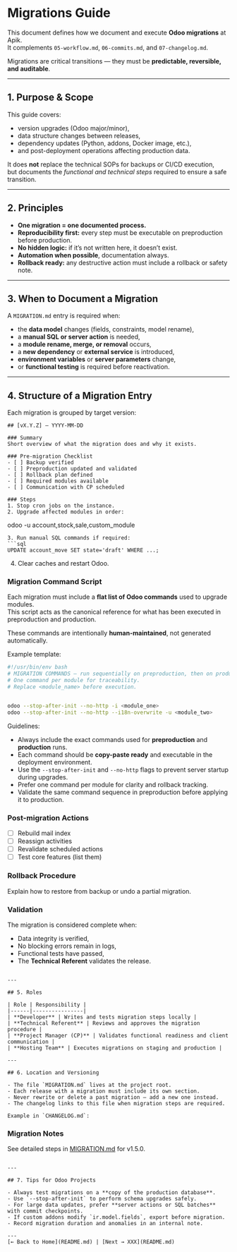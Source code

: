 # Migrations Guide

This document defines how we document and execute **Odoo migrations** at Apik.  
It complements `05-workflow.md`, `06-commits.md`, and `07-changelog.md`.

Migrations are critical transitions — they must be **predictable, reversible, and auditable**.

---

## 1. Purpose & Scope

This guide covers:
- version upgrades (Odoo major/minor),
- data structure changes between releases,
- dependency updates (Python, addons, Docker image, etc.),
- and post-deployment operations affecting production data.

It does **not** replace the technical SOPs for backups or CI/CD execution,  
but documents the *functional and technical steps* required to ensure a safe transition.

---

## 2. Principles

- **One migration = one documented process.**
- **Reproducibility first:** every step must be executable on preproduction before production.
- **No hidden logic:** if it’s not written here, it doesn’t exist.
- **Automation when possible**, documentation always.
- **Rollback ready:** any destructive action must include a rollback or safety note.

---

## 3. When to Document a Migration

A `MIGRATION.md` entry is required when:
- the **data model** changes (fields, constraints, model rename),
- a **manual SQL or server action** is needed,
- a **module rename, merge, or removal** occurs,
- a **new dependency** or **external service** is introduced,
- **environment variables** or **server parameters** change,
- or **functional testing** is required before reactivation.

---

## 4. Structure of a Migration Entry

Each migration is grouped by target version:

```
## [vX.Y.Z] — YYYY-MM-DD

### Summary
Short overview of what the migration does and why it exists.

### Pre-migration Checklist
- [ ] Backup verified
- [ ] Preproduction updated and validated
- [ ] Rollback plan defined
- [ ] Required modules available
- [ ] Communication with CP scheduled

### Steps
1. Stop cron jobs on the instance.
2. Upgrade affected modules in order:
   ```
   odoo -u account,stock,sale,custom_module
   ```
3. Run manual SQL commands if required:
   ```sql
   UPDATE account_move SET state='draft' WHERE ...;
   ```
4. Clear caches and restart Odoo.

### Migration Command Script

Each migration must include a **flat list of Odoo commands** used to upgrade modules.  
This script acts as the canonical reference for what has been executed in preproduction and production.

These commands are intentionally **human-maintained**, not generated automatically.

Example template:

```bash
#!/usr/bin/env bash
# MIGRATION COMMANDS — run sequentially on preproduction, then on production.
# One command per module for traceability.
# Replace <module_name> before execution.


odoo --stop-after-init --no-http -i <module_one>
odoo --stop-after-init --no-http --i18n-overwrite -u <module_two>
```

Guidelines:
- Always include the exact commands used for **preproduction** and **production** runs.
- Each command should be **copy-paste ready** and executable in the deployment environment.
- Use the `--stop-after-init` and `--no-http` flags to prevent server startup during upgrades.
- Prefer one command per module for clarity and rollback tracking.
- Validate the same command sequence in preproduction before applying it to production.

### Post-migration Actions
- [ ] Rebuild mail index
- [ ] Reassign activities
- [ ] Revalidate scheduled actions
- [ ] Test core features (list them)

### Rollback Procedure
Explain how to restore from backup or undo a partial migration.

### Validation
The migration is considered complete when:
- Data integrity is verified,
- No blocking errors remain in logs,
- Functional tests have passed,
- The **Technical Referent** validates the release.
```

---

## 5. Roles

| Role | Responsibility |
|------|----------------|
| **Developer** | Writes and tests migration steps locally |
| **Technical Referent** | Reviews and approves the migration procedure |
| **Project Manager (CP)** | Validates functional readiness and client communication |
| **Hosting Team** | Executes migrations on staging and production |

---

## 6. Location and Versioning

- The file `MIGRATION.md` lives at the project root.  
- Each release with a migration must include its own section.
- Never rewrite or delete a past migration — add a new one instead.
- The changelog links to this file when migration steps are required.

Example in `CHANGELOG.md`:
```
### Migration Notes
See detailed steps in [MIGRATION.md](./MIGRATION.md) for v1.5.0.
```

---

## 7. Tips for Odoo Projects

- Always test migrations on a **copy of the production database**.
- Use `--stop-after-init` to perform schema upgrades safely.
- For large data updates, prefer **server actions or SQL batches** with commit checkpoints.
- If custom addons modify `ir.model.fields`, export before migration.
- Record migration duration and anomalies in an internal note.

---
[← Back to Home](README.md) | [Next → XXX](README.md)